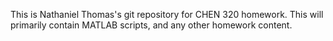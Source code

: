 This is Nathaniel Thomas's git repository for CHEN 320 homework.
This will primarily contain MATLAB scripts, and any other homework content.
